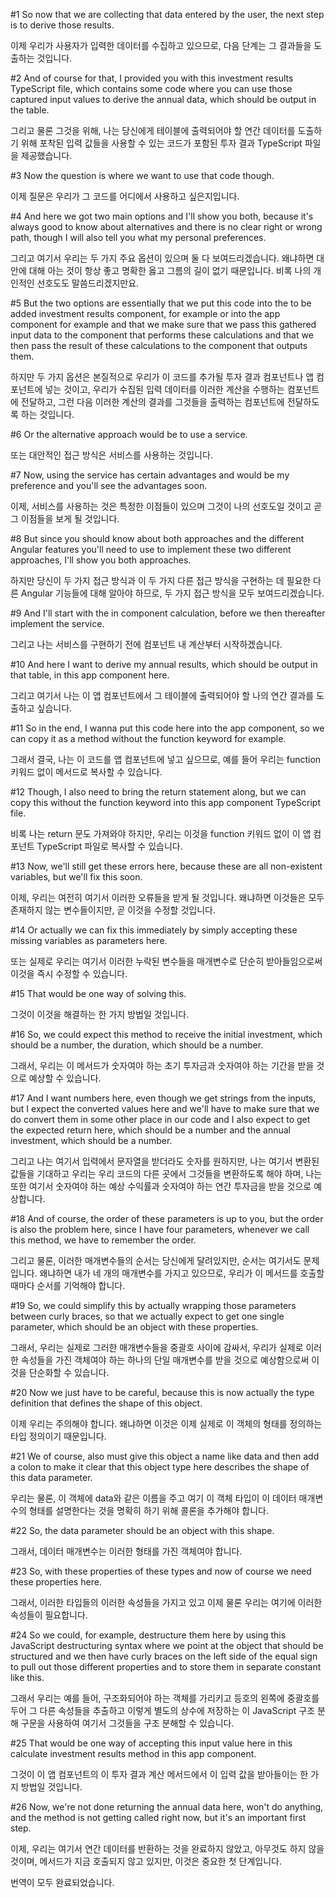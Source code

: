 #1
So now that we are collecting
that data entered by the user,
the next step is to derive those results.

이제 우리가
사용자가 입력한 데이터를
수집하고 있으므로,
다음 단계는
그 결과들을 도출하는 것입니다.

#2
And of course for that,
I provided you with this investment results TypeScript file,
which contains some code
where you can use those captured input values
to derive the annual data,
which should be output in the table.

그리고 물론 그것을 위해,
나는 당신에게
테이블에 출력되어야 할
연간 데이터를 도출하기 위해
포착된 입력 값들을
사용할 수 있는 코드가 포함된
투자 결과 TypeScript 파일을
제공했습니다.

#3
Now the question is
where we want to use that code though.

이제 질문은
우리가 그 코드를
어디에서 사용하고 싶은지입니다.

#4
And here we got two main options
and I'll show you both,
because it's always good
to know about alternatives
and there is no clear right or wrong path,
though I will also tell you
what my personal preferences.

그리고 여기서 우리는
두 가지 주요 옵션이 있으며
둘 다 보여드리겠습니다.
왜냐하면 대안에 대해
아는 것이 항상 좋고
명확한 옳고 그름의 길이 없기 때문입니다.
비록 나의 개인적인 선호도도
말씀드리겠지만요.

#5
But the two options are essentially
that we put this code
into the to be added investment results component,
for example or into the app component for example
and that we make sure
that we pass this gathered input data
to the component that performs these calculations
and that we then pass the result of these calculations
to the component that outputs them.

하지만 두 가지 옵션은
본질적으로 우리가 이 코드를
추가될 투자 결과 컴포넌트나
앱 컴포넌트에 넣는 것이고,
우리가 수집된 입력 데이터를
이러한 계산을 수행하는 컴포넌트에
전달하고,
그런 다음 이러한 계산의 결과를
그것들을 출력하는 컴포넌트에
전달하도록 하는 것입니다.

#6
Or the alternative approach
would be to use a service.

또는 대안적인 접근 방식은
서비스를 사용하는 것입니다.

#7
Now, using the service has certain advantages
and would be my preference
and you'll see the advantages soon.

이제, 서비스를 사용하는 것은
특정한 이점들이 있으며
그것이 나의 선호도일 것이고
곧 그 이점들을 보게 될 것입니다.

#8
But since you should know about both approaches
and the different Angular features you'll need
to use to implement these two different approaches,
I'll show you both approaches.

하지만 당신이 두 가지 접근 방식과
이 두 가지 다른 접근 방식을
구현하는 데 필요한
다른 Angular 기능들에 대해
알아야 하므로,
두 가지 접근 방식을
모두 보여드리겠습니다.

#9
And I'll start with the in component calculation,
before we then thereafter implement the service.

그리고 나는 서비스를 구현하기 전에
컴포넌트 내 계산부터
시작하겠습니다.

#10
And here I want to derive my annual results,
which should be output in that table,
in this app component here.

그리고 여기서 나는
이 앱 컴포넌트에서
그 테이블에 출력되어야 할
나의 연간 결과를 도출하고 싶습니다.

#11
So in the end,
I wanna put this code here
into the app component,
so we can copy it as a method
without the function keyword
for example.

그래서 결국,
나는 이 코드를
앱 컴포넌트에 넣고 싶으므로,
예를 들어 우리는
function 키워드 없이
메서드로 복사할 수 있습니다.

#12
Though, I also need to bring the return statement along,
but we can copy this
without the function keyword
into this app component TypeScript file.

비록 나는 return 문도
가져와야 하지만,
우리는 이것을 function 키워드 없이
이 앱 컴포넌트 TypeScript 파일로
복사할 수 있습니다.

#13
Now, we'll still get these errors here,
because these are all non-existent variables,
but we'll fix this soon.

이제, 우리는 여전히
여기서 이러한 오류들을
받게 될 것입니다.
왜냐하면 이것들은 모두
존재하지 않는 변수들이지만,
곧 이것을 수정할 것입니다.

#14
Or actually we can fix this immediately
by simply accepting these missing variables
as parameters here.

또는 실제로 우리는
여기서 이러한 누락된 변수들을
매개변수로 단순히 받아들임으로써
이것을 즉시 수정할 수 있습니다.

#15
That would be one way of solving this.

그것이 이것을 해결하는
한 가지 방법일 것입니다.

#16
So, we could expect this method
to receive the initial investment,
which should be a number,
the duration, which should be a number.

그래서, 우리는 이 메서드가
숫자여야 하는 초기 투자금과
숫자여야 하는 기간을
받을 것으로 예상할 수 있습니다.

#17
And I want numbers here,
even though we get strings from the inputs,
but I expect the converted values here
and we'll have to make sure
that we do convert them
in some other place in our code
and I also expect to get the expected return here,
which should be a number
and the annual investment,
which should be a number.

그리고 나는 여기서
입력에서 문자열을 받더라도
숫자를 원하지만,
나는 여기서 변환된 값들을 기대하고
우리는 우리 코드의
다른 곳에서 그것들을
변환하도록 해야 하며,
나는 또한 여기서
숫자여야 하는 예상 수익률과
숫자여야 하는 연간 투자금을
받을 것으로 예상합니다.

#18
And of course,
the order of these parameters is up to you,
but the order is also the problem here,
since I have four parameters,
whenever we call this method,
we have to remember the order.

그리고 물론,
이러한 매개변수들의 순서는
당신에게 달려있지만,
순서는 여기서도 문제입니다.
왜냐하면 내가 네 개의 매개변수를
가지고 있으므로,
우리가 이 메서드를 호출할 때마다
순서를 기억해야 합니다.

#19
So, we could simplify this
by actually wrapping those parameters
between curly braces,
so that we actually expect to get one single parameter,
which should be an object with these properties.

그래서, 우리는 실제로
그러한 매개변수들을
중괄호 사이에 감싸서,
우리가 실제로 이러한 속성들을 가진
객체여야 하는 하나의 단일 매개변수를
받을 것으로 예상함으로써
이것을 단순화할 수 있습니다.

#20
Now we just have to be careful,
because this is now actually the type definition
that defines the shape of this object.

이제 우리는 주의해야 합니다.
왜냐하면 이것은 이제 실제로
이 객체의 형태를 정의하는
타입 정의이기 때문입니다.

#21
We of course, also must give this object a name like data
and then add a colon
to make it clear
that this object type here describes the shape
of this data parameter.

우리는 물론,
이 객체에 data와 같은 이름을 주고
여기 이 객체 타입이
이 데이터 매개변수의 형태를
설명한다는 것을 명확히 하기 위해
콜론을 추가해야 합니다.

#22
So, the data parameter should be an object
with this shape.

그래서, 데이터 매개변수는
이러한 형태를 가진
객체여야 합니다.

#23
So, with these properties of these types
and now of course we need these properties here.

그래서, 이러한 타입들의
이러한 속성들을 가지고 있고
이제 물론 우리는
여기에 이러한 속성들이 필요합니다.

#24
So we could, for example,
destructure them here
by using this JavaScript destructuring syntax
where we point at the object
that should be structured
and we then have curly braces
on the left side of the equal sign
to pull out those different properties
and to store them in separate constant like this.

그래서 우리는 예를 들어,
구조화되어야 하는 객체를 가리키고
등호의 왼쪽에 중괄호를 두어
그 다른 속성들을 추출하고
이렇게 별도의 상수에 저장하는
이 JavaScript 구조 분해 구문을
사용하여 여기서
그것들을 구조 분해할 수 있습니다.

#25
That would be one way
of accepting this input value here
in this calculate investment results method
in this app component.

그것이 이 앱 컴포넌트의
이 투자 결과 계산 메서드에서
이 입력 값을 받아들이는
한 가지 방법일 것입니다.

#26
Now, we're not done returning the annual data here,
won't do anything,
and the method is not getting called right now,
but it's an important first step.

이제, 우리는 여기서
연간 데이터를 반환하는 것을
완료하지 않았고,
아무것도 하지 않을 것이며,
메서드가 지금 호출되지 않고 있지만,
이것은 중요한 첫 단계입니다.

번역이 모두 완료되었습니다.
